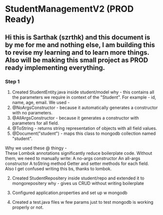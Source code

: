 # StudentManagementV2 (PROD Ready)
## Hi this is Sarthak (szrthk) and this document is by me for me and nothing else, I am building this to revise my learning and to learn more things. Also will be making this small project as PROD ready implementing everything.
### Step 1
1. Created StudentEntity.java inside student/model
why - this contains all the parameters we require in context of the "Student". For example - id, name, age, email. 
We used - 
1. @NoArgsConstructor - because it automatically generates a constructor with no parameters.
2. @AllArgsConstructor - because it generates a constructor with parameters for all field.
3. @ToString -  returns string representation of objects with all field values.
4. @Document("student") - maps this class to mongodb collection named "student".

Why we used these @ thingy -  
These Lombok annotations significantly reduce boilerplate code. Without them, we need to manually write:
A no-args constructor
An all-args constructor
A toString method
Getter and setter methods for each field. 
Also I get confused writing this bs, thanks to lombok.

2. Created StudentRepositery inside student/repo and extended it to mongorepositery
why - gives us CRUD without writing boilerplate

3. Configured application.properties and set up w mongodb

4. Created a test.java files w few params just to test mongodb is working properly or not.